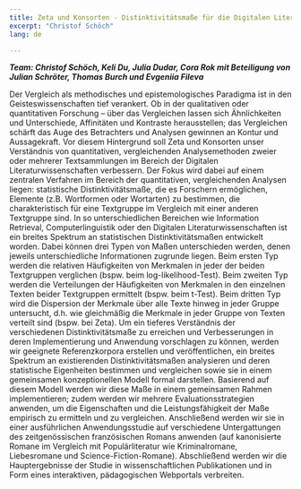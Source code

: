 ```yaml
---
title: Zeta und Konsorten - Distinktivitätsmaße für die Digitalen Literaturwissenschaften
excerpt: "Christof Schöch"
lang: de

---
```


***Team: Christof Schöch, Keli Du, Julia Dudar, Cora Rok mit Beteiligung von Julian Schröter, Thomas Burch und Evgeniia Fileva***

Der Vergleich als methodisches und epistemologisches Paradigma ist in den Geisteswissenschaften tief verankert. Ob in der qualitativen oder quantitativen Forschung – über das Vergleichen lassen sich Ähnlichkeiten und Unterschiede, Affinitäten und Kontraste herausstellen; das Vergleichen schärft das Auge des Betrachters und Analysen gewinnen an Kontur und Aussagekraft. Vor diesem Hintergrund soll Zeta und Konsorten unser Verständnis von quantitativen, vergleichenden Analysemethoden zweier oder mehrerer Textsammlungen im Bereich der Digitalen Literaturwissenschaften verbessern. 
Der Fokus wird dabei auf einem zentralen Verfahren im Bereich der quantitativen, vergleichenden Analysen liegen: statistische Distinktivitätsmaße, die es Forschern ermöglichen, Elemente (z.B. Wortformen oder Wortarten) zu bestimmen, die charakteristisch für eine Textgruppe im Vergleich mit einer anderen Textgruppe sind. In so unterschiedlichen Bereichen wie Information Retrieval, Computerlinguistik oder den Digitalen Literaturwissenschaften ist ein breites Spektrum an statistischen Distinktivitätsmaßen entwickelt worden. Dabei können drei Typen von Maßen unterschieden werden, denen jeweils unterschiedliche Informationen zugrunde liegen. Beim ersten Typ werden die relativen Häufigkeiten von Merkmalen in jeder der beiden Textgruppen verglichen (bspw. beim log-likelihood-Test). Beim zweiten Typ werden die Verteilungen der Häufigkeiten von Merkmalen in den einzelnen Texten beider Textgruppen ermittelt (bspw. beim t-Test). Beim dritten Typ wird die Dispersion der Merkmale über alle Texte hinweg in jeder Gruppe untersucht, d.h. wie gleichmäßig die Merkmale in jeder Gruppe von Texten verteilt sind (bspw. bei Zeta). 
Um ein tieferes Verständnis der verschiedenen Distinktivitätsmaße zu erreichen und Verbesserungen in deren Implementierung und Anwendung vorschlagen zu können, werden wir geeignete Referenzkorpora erstellen und veröffentlichen, ein breites Spektrum an existierenden Distinktivitätsmaßen analysieren und deren statistische Eigenheiten bestimmen und vergleichen sowie sie in einem gemeinsamen konzeptionellen Modell formal darstellen. Basierend auf diesem Modell werden wir diese Maße in einem gemeinsamen Rahmen implementieren; zudem werden wir mehrere Evaluationsstrategien anwenden, um die Eigenschaften und die Leistungsfähigkeit der Maße empirisch zu ermitteln und zu vergleichen. Anschließend werden wir sie in einer ausführlichen Anwendungsstudie auf verschiedene Untergattungen des zeitgenössischen französischen Romans anwenden (auf kanonisierte Romane im Vergleich mit Populärliteratur wie Kriminalromane, Liebesromane und Science-Fiction-Romane). Abschließend werden wir die Hauptergebnisse der Studie in wissenschaftlichen Publikationen und in Form eines interaktiven, pädagogischen Webportals verbreiten.
